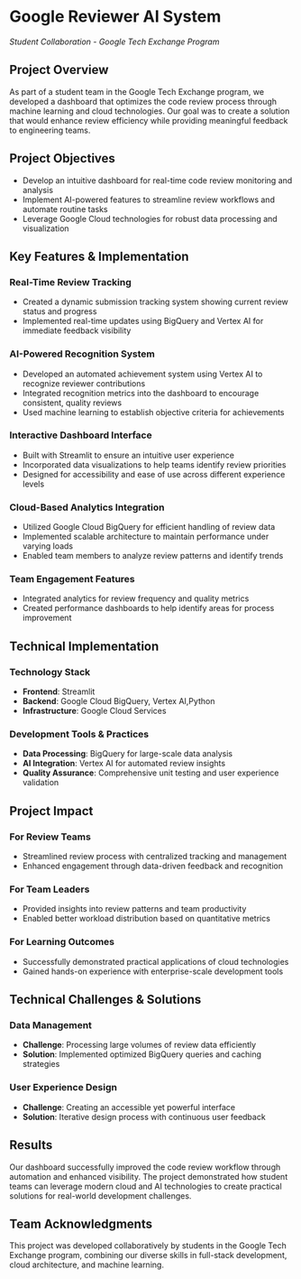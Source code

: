 # Google Reviewer AI System
*Student Collaboration - Google Tech Exchange Program*

## Project Overview
As part of a student team in the Google Tech Exchange program, we developed a dashboard that optimizes the code review process through machine learning and cloud technologies. Our goal was to create a solution that would enhance review efficiency while providing meaningful feedback to engineering teams.

## Project Objectives
- Develop an intuitive dashboard for real-time code review monitoring and analysis
- Implement AI-powered features to streamline review workflows and automate routine tasks
- Leverage Google Cloud technologies for robust data processing and visualization

## Key Features & Implementation

### Real-Time Review Tracking
- Created a dynamic submission tracking system showing current review status and progress
- Implemented real-time updates using BigQuery and Vertex AI for immediate feedback visibility

### AI-Powered Recognition System
- Developed an automated achievement system using Vertex AI to recognize reviewer contributions
- Integrated recognition metrics into the dashboard to encourage consistent, quality reviews
- Used machine learning to establish objective criteria for achievements

### Interactive Dashboard Interface
- Built with Streamlit to ensure an intuitive user experience
- Incorporated data visualizations to help teams identify review priorities
- Designed for accessibility and ease of use across different experience levels

### Cloud-Based Analytics Integration
- Utilized Google Cloud BigQuery for efficient handling of review data
- Implemented scalable architecture to maintain performance under varying loads
- Enabled team members to analyze review patterns and identify trends

### Team Engagement Features
- Integrated analytics for review frequency and quality metrics
- Created performance dashboards to help identify areas for process improvement

## Technical Implementation

### Technology Stack
- **Frontend**: Streamlit
- **Backend**: Google Cloud BigQuery, Vertex AI,Python
- **Infrastructure**: Google Cloud Services

### Development Tools & Practices
- **Data Processing**: BigQuery for large-scale data analysis
- **AI Integration**: Vertex AI for automated review insights
- **Quality Assurance**: Comprehensive unit testing and user experience validation

## Project Impact

### For Review Teams
- Streamlined review process with centralized tracking and management
- Enhanced engagement through data-driven feedback and recognition

### For Team Leaders
- Provided insights into review patterns and team productivity
- Enabled better workload distribution based on quantitative metrics

### For Learning Outcomes
- Successfully demonstrated practical applications of cloud technologies
- Gained hands-on experience with enterprise-scale development tools

## Technical Challenges & Solutions

### Data Management
- **Challenge**: Processing large volumes of review data efficiently
- **Solution**: Implemented optimized BigQuery queries and caching strategies

### User Experience Design
- **Challenge**: Creating an accessible yet powerful interface
- **Solution**: Iterative design process with continuous user feedback

## Results
Our dashboard successfully improved the code review workflow through automation and enhanced visibility. The project demonstrated how student teams can leverage modern cloud and AI technologies to create practical solutions for real-world development challenges.

## Team Acknowledgments
This project was developed collaboratively by students in the Google Tech Exchange program, combining our diverse skills in full-stack development, cloud architecture, and machine learning.

